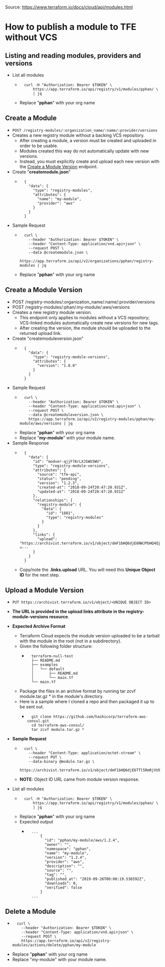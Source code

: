 Source: https://www.terraform.io/docs/cloud/api/modules.html

# How to publish a module to TFE without VCS
  
## **Listing and reading modules, providers and versions**  
  
* List all modules  
    * ```  
        curl -H "Authorization: Bearer $TOKEN" \  
            https://app.terraform.io/api/registry/v1/modules/pphan/ \  
            | jq  
    * Replace "**pphan**" with your org name  
  
## Create a Module  
  
* `POST /registry-modules/:organization_name/:name/:provider/versions`  
* Creates a new registry module without a backing VCS repository.  
    * After creating a module, a version must be created and uploaded in order to be usable.  
    * Modules created this way do not automatically update with new versions.  
    * Instead, you must explicitly create and upload each new version with the [<u>Create a Module Version][1]</u> endpoint.  
* Create "**createmodule.json**"  
    * ```  
        {  
          "data": {  
            "type": "registry-modules",  
            "attributes": {  
              "name": "my-module",  
              "provider": "aws"  
            }  
          }  
        }  
  
* Sample Request  
    * ```  
        curl \  
          --header "Authorization: Bearer $TOKEN" \  
          --header "Content-Type: application/vnd.api+json" \  
          --request POST \  
          --data @createmodule.json \  
          https://app.terraform.io/api/v2/organizations/pphan/registry-modules | jq  
  
    * Replace "**pphan**" with your org name  
  
## **Create a Module Version**  
  
* POST /registry-modules/:organization_name/:name/:provider/versions  
* POST /registry-modules/:phan/:my-module/:aws/versions  
* Creates a new registry module version.  
    * This endpoint only applies to modules without a VCS repository; VCS-linked modules automatically create new versions for new tags.  
    * After creating the version, the module should be uploaded to the returned upload link.  
* Create "createmoduleversion.json"  
    * ```  
        {  
          "data": {  
            "type": "registry-module-versions",  
            "attributes": {  
              "version": "1.0.0"  
            }  
          }  
        }  
  
* Sample Request  
    * ```  
        curl \  
          --header "Authorization: Bearer $TOKEN" \  
          --header "Content-Type: application/vnd.api+json" \  
          --request POST \  
          --data @createmoduleversion.json \  
          https://app.terraform.io/api/v2/registry-modules/pphan/my-module/aws/versions | jq  
  
    * Replace "**pphan**" with your org name  
    * Replace "**my-module**" with your module name.  
* Sample Response  
    * ```  
        {  
          "data": {  
            "id": "modver-qjjF7ArLXJSWU3WU",  
            "type": "registry-module-versions",  
            "attributes": {  
              "source": "tfe-api",  
              "status": "pending",  
              "version": "1.2.3",  
              "created-at": "2018-09-24T20:47:20.931Z",  
              "updated-at": "2018-09-24T20:47:20.931Z"  
            },  
            "relationships": {  
              "registry-module": {  
                "data": {  
                  "id": "1881",  
                  "type": "registry-modules"  
                }  
              }  
            },  
            "links": {  
              "upload": "https://archivist.terraform.io/v1/object/dmF1bHQ6djE6NWJPbHQ4QjV4R1ox..."   <---  
            }  
          }  
        }  
  
    * Copy/note the **.links.upload** URL. You will need this **Unique Object ID** for the next step.  
  
## **Upload a Module Version**  
  
* `PUT https://archivist.terraform.io/v1/object/<UNIQUE OBJECT ID>`  
* **The URL is provided in the upload links attribute in the registry-module-versions resource**.  
* **Expected Archive Format**  
    * Terraform Cloud expects the module version uploaded to be a tarball with the module in the root (not in a subdirectory).  
    * Given the following folder structure:  
        * ```  
            terraform-null-test  
            ├── README.md  
            ├── examples  
            │   └── default  
            │       ├── README.md  
            │       └── main.tf  
            └── main.tf  
  
    * Package the files in an archive format by running tar zcvf module.tar.gz * in the module's directory.  
    * Here is a sample where I cloned a repo and then packaged it up to be sent out.  
        * ```  
            git clone https://github.com/hashicorp/terraform-aws-consul.git  
            cd terraform-aws-consul/  
            tar zcvf module.tar.gz *  
  
* **Sample Request**  
    * ```  
        curl \  
          --header "Content-Type: application/octet-stream" \  
          --request PUT \  
          --data-binary @module.tar.gz \  
        https://archivist.terraform.io/v1/object/dmF1bHQ6djE6TTl5RmRjVU9xd1NLMHV5aWIzVFpnQ1FRbjRQQnA4K2hNZFNRa2psNXJrVGNTc0hoVmFWOVJZcnlmK0dNVFhoeUt0SHM2VnkvQnpmcDFjUWVpNm5pQk9BTjRUS1g4OUZENGtOQ055UW56SisvZXBTbXNGTEpIckZ6OERQVU1aYUxzbWR0L2Nkbjk1VGZGZmhIaW5DaGRRVWJ3MGljanVYSGdOOVhMcml4MkoxeFFFdE1xeGp4MnlDZkpEcmlhSE5pbGV0Q2NuRS8wYWlyMEZ5em5NNlVqbWxDNUoxcTJLRDZWMS9pMk0zSGFKU1FZR0pyN3dEZ1l2bzlqUUZpdGxvMS9YSlhmSk51TGljUVdDWEFnVXppb09pL0tNVjlZWVJPV092aUExVzkyUT09  
  
    * **NOTE**: Object ID URL came from module version response.  

* List all modules  
    * ```  
        curl -H "Authorization: Bearer $TOKEN" \  
            https://app.terraform.io/api/registry/v1/modules/pphan/ \  
            | jq  
  
    * Replace "**pphan**" with your org name  
    * Expected output  
        * ```  
            ...  
                {  
                  "id": "pphan/my-module/aws/1.2.4",  
                  "owner": "",  
                  "namespace": "pphan",  
                  "name": "my-module",  
                  "version": "1.2.4",  
                  "provider": "aws",  
                  "description": "",  
                  "source": "",  
                  "tag": "",  
                  "published_at": "2019-09-26T00:00:19.536592Z",  
                  "downloads": 0,  
                  "verified": false  
                }  
            ...  
  
## Delete a Module  
  
* ```  
    curl \  
      --header "Authorization: Bearer $TOKEN" \  
      --header "Content-Type: application/vnd.api+json" \  
      --request POST \  
      https://app.terraform.io/api/v2/registry-modules/actions/delete/pphan/my-module  
  
* Replace "**pphan**" with your org name  
* Replace "my-module" with your module name.  
  
[1]: https://www.terraform.io/docs/cloud/api/modules.html#create-a-module-version  
